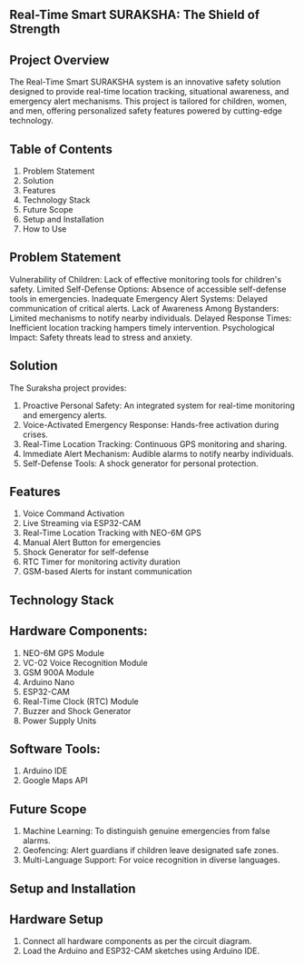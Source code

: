 ## Real-Time Smart SURAKSHA: The Shield of Strength
## Project Overview
The Real-Time Smart SURAKSHA system is an innovative safety solution designed to provide real-time location tracking, situational awareness, and emergency alert mechanisms. This project is tailored for children, women, and men, offering personalized safety features powered by cutting-edge technology.

## Table of Contents
1. Problem Statement
2. Solution
3. Features
4. Technology Stack
5. Future Scope
6. Setup and Installation
7. How to Use

## Problem Statement
Vulnerability of Children: Lack of effective monitoring tools for children's safety.
Limited Self-Defense Options: Absence of accessible self-defense tools in emergencies.
Inadequate Emergency Alert Systems: Delayed communication of critical alerts.
Lack of Awareness Among Bystanders: Limited mechanisms to notify nearby individuals.
Delayed Response Times: Inefficient location tracking hampers timely intervention.
Psychological Impact: Safety threats lead to stress and anxiety.
## Solution
The Suraksha project provides:

1. Proactive Personal Safety: An integrated system for real-time monitoring and emergency alerts.
2. Voice-Activated Emergency Response: Hands-free activation during crises.
3. Real-Time Location Tracking: Continuous GPS monitoring and sharing.
4. Immediate Alert Mechanism: Audible alarms to notify nearby individuals.
5. Self-Defense Tools: A shock generator for personal protection.
## Features
1. Voice Command Activation
2. Live Streaming via ESP32-CAM
3. Real-Time Location Tracking with NEO-6M GPS
4. Manual Alert Button for emergencies
5. Shock Generator for self-defense
6. RTC Timer for monitoring activity duration
7. GSM-based Alerts for instant communication
 ## Technology Stack
## Hardware Components:

1. NEO-6M GPS Module
2. VC-02 Voice Recognition Module
3. GSM 900A Module
4. Arduino Nano
5. ESP32-CAM
6. Real-Time Clock (RTC) Module
7. Buzzer and Shock Generator
8. Power Supply Units
## Software Tools:

1. Arduino IDE
2. Google Maps API

## Future Scope
1. Machine Learning: To distinguish genuine emergencies from false alarms.
2. Geofencing: Alert guardians if children leave designated safe zones.
3. Multi-Language Support: For voice recognition in diverse languages.
## Setup and Installation
## Hardware Setup
1. Connect all hardware components as per the circuit diagram.
2. Load the Arduino and ESP32-CAM sketches using Arduino IDE.
